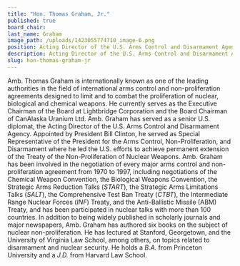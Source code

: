 ```yaml
---
title: "Hon. Thomas Graham, Jr."
published: true
board_chair:
last_name: Graham
image_path: /uploads/1423055774710_image-6.png
position: Acting Director of the U.S. Arms Control and Disarmament Agency (1994-97)
description: Acting Director of the U.S. Arms Control and Disarmament Agency (1994-97)
slug: hon-thomas-graham-jr
---
```


Amb. Thomas Graham is internationally known as one of the leading authorities in the field of international arms control and non-proliferation agreements designed to limit and to combat the proliferation of nuclear, biological and chemical weapons. He currently serves as the Executive Chairman of the Board at Lightbridge Corporation and the Board Chairman of CanAlaska Uranium Ltd. Amb. Graham has served as a senior U.S. diplomat, the Acting Director of the U.S. Arms Control and Disarmament Agency. Appointed by President Bill Clinton, he served as Special Representative of the President for the Arms Control, Non-Proliferation, and Disarmament where he led the U.S. efforts to achieve permanent extension of the Treaty of the Non-Proliferation of Nuclear Weapons. Amb. Graham has been involved in the negotiation of every major arms control and non-proliferation agreement from 1970 to 1997, including negotiations of the Chemical Weapon Convention, the Biological Weapons Convention, the Strategic Arms Reduction Talks (_START_), the Strategic Arms Limitations Talks (_SALT_), the Comprehensive Test Ban Treaty (_CTBT_), the Intermediate Range Nuclear Forces (_INF_) Treaty, and the Anti-Ballistic Missile (ABM) Treaty, and has been participated in nuclear talks with more than 100 countries.
In addition to being widely published in scholarly journals and major newspapers, Amb. Graham has authored six books on the subject of nuclear non-proliferation. He has lectured at Stanford, Georgetown, and the University of Virginia Law School, among others, on topics related to disarmament and nuclear security. He holds a _B.A._ from Princeton University and a _J.D._ from Harvard Law School.

